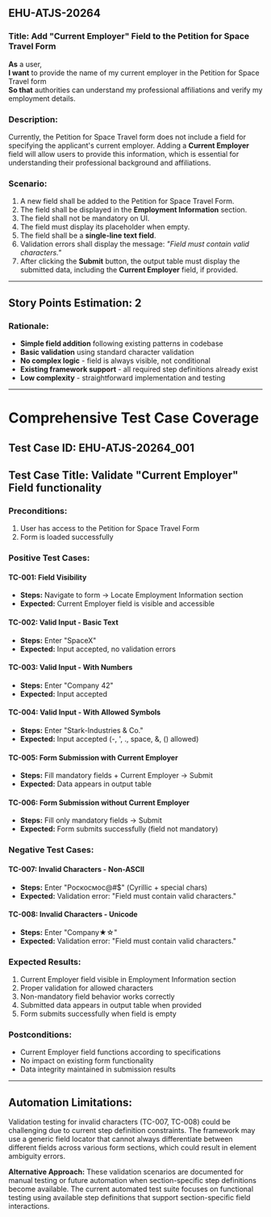 ## EHU-ATJS-20264

### Title: Add "Current Employer" Field to the Petition for Space Travel Form

**As** a user,  
**I want** to provide the name of my current employer in the Petition for Space Travel form  
**So that** authorities can understand my professional affiliations and verify my employment details.

### Description:
Currently, the Petition for Space Travel form does not include a field for specifying the applicant's current employer. Adding a **Current Employer** field will allow users to provide this information, which is essential for understanding their professional background and affiliations.

### Scenario:
1. A new field shall be added to the Petition for Space Travel Form.
2. The field shall be displayed in the **Employment Information** section.
3. The field shall not be mandatory on UI.
4. The field must display its placeholder when empty.
5. The field shall be a **single-line text field**.
6. Validation errors shall display the message: *"Field must contain valid characters."*
7. After clicking the **Submit** button, the output table must display the submitted data, including the **Current Employer** field, if provided.

---

## Story Points Estimation: 2

### Rationale:
- **Simple field addition** following existing patterns in codebase
- **Basic validation** using standard character validation
- **No complex logic** - field is always visible, not conditional
- **Existing framework support** - all required step definitions already exist
- **Low complexity** - straightforward implementation and testing

---

# Comprehensive Test Case Coverage

## Test Case ID: EHU-ATJS-20264_001
## Test Case Title: Validate "Current Employer" Field functionality

### Preconditions:
1. User has access to the Petition for Space Travel Form
2. Form is loaded successfully

### Positive Test Cases:

#### TC-001: Field Visibility
- **Steps:** Navigate to form -> Locate Employment Information section
- **Expected:** Current Employer field is visible and accessible

#### TC-002: Valid Input - Basic Text
- **Steps:** Enter "SpaceX"
- **Expected:** Input accepted, no validation errors

#### TC-003: Valid Input - With Numbers
- **Steps:** Enter "Company 42"
- **Expected:** Input accepted

#### TC-004: Valid Input - With Allowed Symbols
- **Steps:** Enter "Stark-Industries & Co."
- **Expected:** Input accepted (-, ', ., space, &, () allowed)

#### TC-005: Form Submission with Current Employer
- **Steps:** Fill mandatory fields + Current Employer -> Submit
- **Expected:** Data appears in output table

#### TC-006: Form Submission without Current Employer
- **Steps:** Fill only mandatory fields -> Submit
- **Expected:** Form submits successfully (field not mandatory)

### Negative Test Cases:

#### TC-007: Invalid Characters - Non-ASCII
- **Steps:** Enter "Роскосмос@#$" (Cyrillic + special chars)
- **Expected:** Validation error: "Field must contain valid characters."

#### TC-008: Invalid Characters - Unicode
- **Steps:** Enter "Company★☆"
- **Expected:** Validation error: "Field must contain valid characters."

### Expected Results:
1. Current Employer field visible in Employment Information section
2. Proper validation for allowed characters
3. Non-mandatory field behavior works correctly
4. Submitted data appears in output table when provided
5. Form submits successfully when field is empty

### Postconditions:
- Current Employer field functions according to specifications
- No impact on existing form functionality
- Data integrity maintained in submission results

---

## Automation Limitations:

Validation testing for invalid characters (TC-007, TC-008) could be challenging due to current step definition constraints. The framework may use a generic field locator that cannot always differentiate between different fields across various form sections, which could result in element ambiguity errors.

**Alternative Approach:**
These validation scenarios are documented for manual testing or future automation when section-specific step definitions become available. The current automated test suite focuses on functional testing using available step definitions that support section-specific field interactions.

